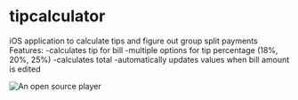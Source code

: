 # tipcalculator
iOS application to calculate tips and figure out group split payments
Features:
-calculates tip for bill
-multiple options for tip percentage  (18%, 20%, 25%)
-calculates total
-automatically updates values when bill amount is edited


![An open source player](http://i.imgur.com/pujGmeN.gifv)

